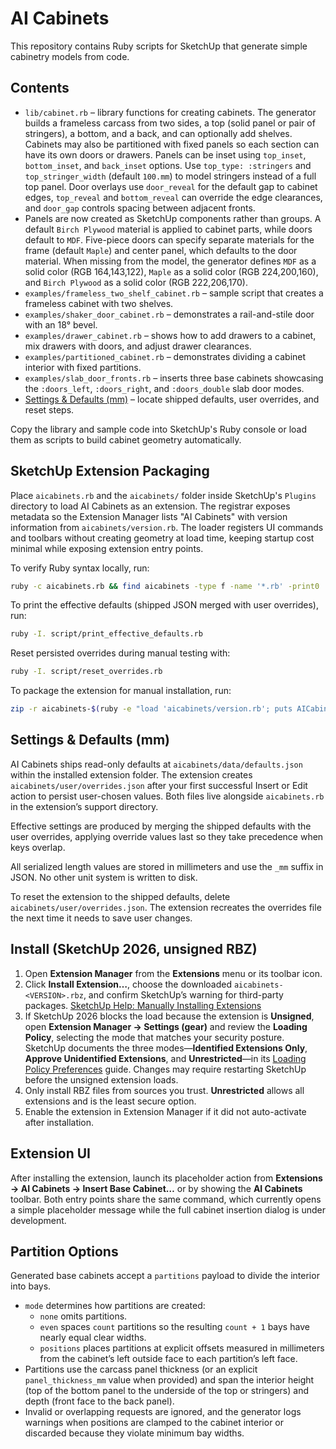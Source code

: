 # AI Cabinets

This repository contains Ruby scripts for SketchUp that generate simple cabinetry models from code.

## Contents

- `lib/cabinet.rb` – library functions for creating cabinets. The generator builds a frameless carcass from two sides, a top (solid panel or pair of stringers), a bottom, and a back, and can optionally add shelves. Cabinets may also be partitioned with fixed panels so each section can have its own doors or drawers. Panels can be inset using `top_inset`, `bottom_inset`, and `back_inset` options. Use `top_type: :stringers` and `top_stringer_width` (default `100.mm`) to model stringers instead of a full top panel. Door overlays use `door_reveal` for the default gap to cabinet edges, `top_reveal` and `bottom_reveal` can override the edge clearances, and `door_gap` controls spacing between adjacent fronts.
- Panels are now created as SketchUp components rather than groups. A default `Birch Plywood` material is applied to cabinet parts, while doors default to `MDF`. Five-piece doors can specify separate materials for the frame (default `Maple`) and center panel, which defaults to the door material.
  When missing from the model, the generator defines `MDF` as a solid color (RGB 164,143,122), `Maple` as a solid color (RGB 224,200,160), and `Birch Plywood` as a solid color (RGB 222,206,170).
- `examples/frameless_two_shelf_cabinet.rb` – sample script that creates a frameless cabinet with two shelves.
- `examples/shaker_door_cabinet.rb` – demonstrates a rail-and-stile door with an 18° bevel.
- `examples/drawer_cabinet.rb` – shows how to add drawers to a cabinet, mix drawers with doors, and adjust drawer clearances.
- `examples/partitioned_cabinet.rb` – demonstrates dividing a cabinet interior with fixed partitions.
- `examples/slab_door_fronts.rb` – inserts three base cabinets showcasing the `:doors_left`, `:doors_right`, and `:doors_double` slab door modes.
- [Settings & Defaults (mm)](#settings--defaults-mm) – locate shipped defaults, user overrides, and reset steps.

Copy the library and sample code into SketchUp's Ruby console or load them as scripts to build cabinet geometry automatically.

## SketchUp Extension Packaging

Place `aicabinets.rb` and the `aicabinets/` folder inside SketchUp's `Plugins` directory to load AI Cabinets as an extension. The registrar exposes metadata so the Extension Manager lists "AI Cabinets" with version information from `aicabinets/version.rb`. The loader registers UI commands and toolbars without creating geometry at load time, keeping startup cost minimal while exposing extension entry points.

To verify Ruby syntax locally, run:

```sh
ruby -c aicabinets.rb && find aicabinets -type f -name '*.rb' -print0 | xargs -0 -n1 ruby -c
```

To print the effective defaults (shipped JSON merged with user overrides), run:

```sh
ruby -I. script/print_effective_defaults.rb
```

Reset persisted overrides during manual testing with:

```sh
ruby -I. script/reset_overrides.rb
```

To package the extension for manual installation, run:

```sh
zip -r aicabinets-$(ruby -e "load 'aicabinets/version.rb'; puts AICabinets::VERSION").rbz aicabinets.rb aicabinets/
```

## Settings & Defaults (mm)

AI Cabinets ships read-only defaults at `aicabinets/data/defaults.json` within the installed extension folder. The extension creates `aicabinets/user/overrides.json` after your first successful Insert or Edit action to persist user-chosen values. Both files live alongside `aicabinets.rb` in the extension’s support directory.

Effective settings are produced by merging the shipped defaults with the user overrides, applying override values last so they take precedence when keys overlap.

All serialized length values are stored in millimeters and use the `_mm` suffix in JSON. No other unit system is written to disk.

To reset the extension to the shipped defaults, delete `aicabinets/user/overrides.json`. The extension recreates the overrides file the next time it needs to save user changes.

## Install (SketchUp 2026, unsigned RBZ)

1. Open **Extension Manager** from the **Extensions** menu or its toolbar icon.
2. Click **Install Extension…**, choose the downloaded `aicabinets-<VERSION>.rbz`, and confirm SketchUp’s warning for third-party packages. [SketchUp Help: Manually Installing Extensions](https://help.sketchup.com/en/sketchup/installing-extensions)
3. If SketchUp 2026 blocks the load because the extension is **Unsigned**, open **Extension Manager → Settings (gear)** and review the **Loading Policy**, selecting the mode that matches your security posture. SketchUp documents the three modes—**Identified Extensions Only**, **Approve Unidentified Extensions**, and **Unrestricted**—in its [Loading Policy Preferences](https://help.sketchup.com/en/sketchup/loading-policy-preferences) guide. Changes may require restarting SketchUp before the unsigned extension loads.
4. Only install RBZ files from sources you trust. **Unrestricted** allows all extensions and is the least secure option.
5. Enable the extension in Extension Manager if it did not auto-activate after installation.

## Extension UI

After installing the extension, launch its placeholder action from **Extensions → AI Cabinets → Insert Base Cabinet…** or by showing the **AI Cabinets** toolbar. Both entry points share the same command, which currently opens a simple placeholder message while the full cabinet insertion dialog is under development.

## Partition Options

Generated base cabinets accept a `partitions` payload to divide the interior into bays.

- `mode` determines how partitions are created:
  - `none` omits partitions.
  - `even` spaces `count` partitions so the resulting `count + 1` bays have nearly equal clear widths.
  - `positions` places partitions at explicit offsets measured in millimeters from the cabinet’s left outside face to each partition’s left face.
- Partitions use the carcass panel thickness (or an explicit `panel_thickness_mm` value when provided) and span the interior height (top of the bottom panel to the underside of the top or stringers) and depth (front face to the back panel).
- Invalid or overlapping requests are ignored, and the generator logs warnings when positions are clamped to the cabinet interior or discarded because they violate minimum bay widths.
